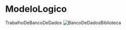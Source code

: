 # ModeloLogico
TrabalhoDeBancoDeDados
![BancoDeDadosBiblioteca](https://github.com/Moreira9/ModeloLogico/assets/147287319/b45a7785-d1e7-4d0a-a099-22065c1b8b26)

